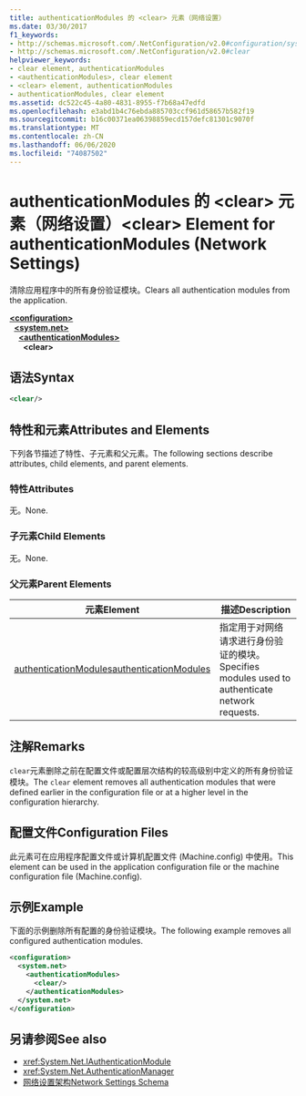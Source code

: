 ```yaml
---
title: authenticationModules 的 <clear> 元素（网络设置）
ms.date: 03/30/2017
f1_keywords:
- http://schemas.microsoft.com/.NetConfiguration/v2.0#configuration/system.net/authenticationModules/clear
- http://schemas.microsoft.com/.NetConfiguration/v2.0#clear
helpviewer_keywords:
- clear element, authenticationModules
- <authenticationModules>, clear element
- <clear> element, authenticationModules
- authenticationModules, clear element
ms.assetid: dc522c45-4a80-4831-8955-f7b68a47edfd
ms.openlocfilehash: e3abd1b4c76ebda885703ccf961d58657b582f19
ms.sourcegitcommit: b16c00371ea06398859ecd157defc81301c9070f
ms.translationtype: MT
ms.contentlocale: zh-CN
ms.lasthandoff: 06/06/2020
ms.locfileid: "74087502"
---
```

# <a name="clear-element-for-authenticationmodules-network-settings"></a><span data-ttu-id="0fc75-102">authenticationModules 的 \<clear> 元素（网络设置）</span><span class="sxs-lookup"><span data-stu-id="0fc75-102">\<clear> Element for authenticationModules (Network Settings)</span></span>
<span data-ttu-id="0fc75-103">清除应用程序中的所有身份验证模块。</span><span class="sxs-lookup"><span data-stu-id="0fc75-103">Clears all authentication modules from the application.</span></span>  

[**\<configuration>**](../configuration-element.md)\
&nbsp;&nbsp;[**\<system.net>**](system-net-element-network-settings.md)\
&nbsp;&nbsp;&nbsp;&nbsp;[**\<authenticationModules>**](authenticationmodules-element-network-settings.md)\
&nbsp;&nbsp;&nbsp;&nbsp;&nbsp;&nbsp;**\<clear>**

## <a name="syntax"></a><span data-ttu-id="0fc75-104">语法</span><span class="sxs-lookup"><span data-stu-id="0fc75-104">Syntax</span></span>  
  
```xml  
<clear/>  
```  
  
## <a name="attributes-and-elements"></a><span data-ttu-id="0fc75-105">特性和元素</span><span class="sxs-lookup"><span data-stu-id="0fc75-105">Attributes and Elements</span></span>  
 <span data-ttu-id="0fc75-106">下列各节描述了特性、子元素和父元素。</span><span class="sxs-lookup"><span data-stu-id="0fc75-106">The following sections describe attributes, child elements, and parent elements.</span></span>  
  
### <a name="attributes"></a><span data-ttu-id="0fc75-107">特性</span><span class="sxs-lookup"><span data-stu-id="0fc75-107">Attributes</span></span>  
 <span data-ttu-id="0fc75-108">无。</span><span class="sxs-lookup"><span data-stu-id="0fc75-108">None.</span></span>  
  
### <a name="child-elements"></a><span data-ttu-id="0fc75-109">子元素</span><span class="sxs-lookup"><span data-stu-id="0fc75-109">Child Elements</span></span>  
 <span data-ttu-id="0fc75-110">无。</span><span class="sxs-lookup"><span data-stu-id="0fc75-110">None.</span></span>  
  
### <a name="parent-elements"></a><span data-ttu-id="0fc75-111">父元素</span><span class="sxs-lookup"><span data-stu-id="0fc75-111">Parent Elements</span></span>  
  
|<span data-ttu-id="0fc75-112">**元素**</span><span class="sxs-lookup"><span data-stu-id="0fc75-112">**Element**</span></span>|<span data-ttu-id="0fc75-113">**描述**</span><span class="sxs-lookup"><span data-stu-id="0fc75-113">**Description**</span></span>|  
|-----------------|---------------------|  
|[<span data-ttu-id="0fc75-114">authenticationModules</span><span class="sxs-lookup"><span data-stu-id="0fc75-114">authenticationModules</span></span>](authenticationmodules-element-network-settings.md)|<span data-ttu-id="0fc75-115">指定用于对网络请求进行身份验证的模块。</span><span class="sxs-lookup"><span data-stu-id="0fc75-115">Specifies modules used to authenticate network requests.</span></span>|  
  
## <a name="remarks"></a><span data-ttu-id="0fc75-116">注解</span><span class="sxs-lookup"><span data-stu-id="0fc75-116">Remarks</span></span>  
 <span data-ttu-id="0fc75-117">`clear`元素删除之前在配置文件或配置层次结构的较高级别中定义的所有身份验证模块。</span><span class="sxs-lookup"><span data-stu-id="0fc75-117">The `clear` element removes all authentication modules that were defined earlier in the configuration file or at a higher level in the configuration hierarchy.</span></span>  
  
## <a name="configuration-files"></a><span data-ttu-id="0fc75-118">配置文件</span><span class="sxs-lookup"><span data-stu-id="0fc75-118">Configuration Files</span></span>  
 <span data-ttu-id="0fc75-119">此元素可在应用程序配置文件或计算机配置文件 (Machine.config) 中使用。</span><span class="sxs-lookup"><span data-stu-id="0fc75-119">This element can be used in the application configuration file or the machine configuration file (Machine.config).</span></span>  
  
## <a name="example"></a><span data-ttu-id="0fc75-120">示例</span><span class="sxs-lookup"><span data-stu-id="0fc75-120">Example</span></span>  
 <span data-ttu-id="0fc75-121">下面的示例删除所有配置的身份验证模块。</span><span class="sxs-lookup"><span data-stu-id="0fc75-121">The following example removes all configured authentication modules.</span></span>  
  
```xml  
<configuration>  
  <system.net>  
    <authenticationModules>  
      <clear/>  
    </authenticationModules>  
  </system.net>  
</configuration>  
```  
  
## <a name="see-also"></a><span data-ttu-id="0fc75-122">另请参阅</span><span class="sxs-lookup"><span data-stu-id="0fc75-122">See also</span></span>

- <xref:System.Net.IAuthenticationModule>
- <xref:System.Net.AuthenticationManager>
- [<span data-ttu-id="0fc75-123">网络设置架构</span><span class="sxs-lookup"><span data-stu-id="0fc75-123">Network Settings Schema</span></span>](index.md)
